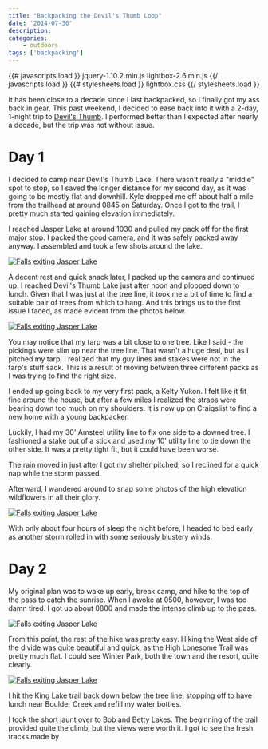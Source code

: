 ```yaml
---
title: "Backpacking the Devil's Thumb Loop"
date: '2014-07-30'
description:
categories:
    - outdoors
tags: ['backpacking']
---
```

{{# javascripts.load }}
jquery-1.10.2.min.js
lightbox-2.6.min.js
{{/ javascripts.load }}
{{# stylesheets.load }}
lightbox.css
{{/ stylesheets.load }}

It has been close to a decade since I last backpacked, so I finally got my ass back in gear. This
past weekend, I decided to ease back into it with a 2-day, 1-night trip to [Devil's Thumb][devil]. I
performed better than I expected after nearly a decade, but the trip was not without issue.

# Day 1

I decided to camp near Devil's Thumb Lake. There wasn't really a "middle" spot to stop, so I saved
the longer distance for my second day, as it was going to be mostly flat and downhill. Kyle dropped
me off about half a mile from the trailhead at around 0845 on Saturday. Once I got to the trail, I
pretty much started gaining elevation immediately.

I reached Jasper Lake at around 1030 and pulled my pack off for the first major stop. I packed the
good camera, and it was safely packed away anyway. I assembled and took a few shots around the lake.

<div class="center">
<a href="{{urls.media}}/devils_thumb_2014/jasper_falls.jpg" data-lightbox="jasper" title="Falls
exiting Jasper Lake">
<img src="{{urls.media}}/devils_thumb_2014/thumbs/jasper_falls.jpg" title="Falls exiting Jasper Lake" />
</a>
</div>

A decent rest and quick snack later, I packed up the camera and continued up. I reached Devil's
Thumb Lake just after noon and plopped down to lunch. Given that I was just at the tree line, it
took me a bit of time to find a suitable pair of trees from which to hang. And this brings us to the
first issue I faced, as made evident from the photos below.

<div class="center">
<a href="{{urls.media}}/devils_thumb_2014/jasper_falls.jpg" data-lightbox="jasper" title="Falls
exiting Jasper Lake">
<img src="{{urls.media}}/devils_thumb_2014/thumbs/jasper_falls.jpg" title="Falls exiting Jasper Lake" />
</a>
</div>

You may notice that my tarp was a bit close to one tree. Like I said - the pickings were slim up
near the tree line. That wasn't a huge deal, but as I pitched my tarp, I realized that my guy lines
and stakes were not in the tarp's stuff sack. This is a result of moving between three different
packs as I was trying to find the right size.

I ended up going back to my very first pack, a Kelty Yukon. I felt like it fit fine around the
house, but after a few miles I realized the straps were bearing down too much on my shoulders. It is
now up on Craigslist to find a new home with a young backpacker.

Luckily, I had my 30' Amsteel utility line to fix one side to a downed tree. I fashioned a stake out
of a stick and used my 10' utility line to tie down the other side. It was a pretty tight fit, but
it could have been worse.

The rain moved in just after I got my shelter pitched, so I reclined for a quick nap while the storm
passed.

Afterward, I wandered around to snap some photos of the high elevation wildflowers in all their
glory.

<div class="center">
<a href="{{urls.media}}/devils_thumb_2014/jasper_falls.jpg" data-lightbox="jasper" title="Falls
exiting Jasper Lake">
<img src="{{urls.media}}/devils_thumb_2014/thumbs/jasper_falls.jpg" title="Falls exiting Jasper Lake" />
</a>
</div>

With only about four hours of sleep the night before, I headed to bed early as another storm rolled
in with some seriously blustery winds.

# Day 2

My original plan was to wake up early, break camp, and hike to the top of the pass to catch the
sunrise. When I awoke at 0500, however, I was too damn tired. I got up about 0800 and made the
intense climb up to the pass.

<div class="center">
<a href="{{urls.media}}/devils_thumb_2014/jasper_falls.jpg" data-lightbox="jasper" title="Falls
exiting Jasper Lake">
<img src="{{urls.media}}/devils_thumb_2014/thumbs/jasper_falls.jpg" title="Falls exiting Jasper Lake" />
</a>
</div>

From this point, the rest of the hike was pretty easy. Hiking the West side of the divide was quite
beautiful and quick, as the High Lonesome Trail was pretty much flat. I could see Winter Park, both
the town and the resort, quite clearly.

<div class="center">
<a href="{{urls.media}}/devils_thumb_2014/jasper_falls.jpg" data-lightbox="jasper" title="Falls
exiting Jasper Lake">
<img src="{{urls.media}}/devils_thumb_2014/thumbs/jasper_falls.jpg" title="Falls exiting Jasper Lake" />
</a>
</div>

I hit the King Lake trail back down below the tree line, stopping off to have lunch near Boulder
Creek and refill my water bottles.

I took the short jaunt over to Bob and Betty Lakes. The beginning of the trail provided quite the
climb, but the views were worth it. I got to see the fresh tracks made by 

 [devil]: http://www.oriconline.org/what_to_do/trails_and_trips/backpacking_trips_boulder.htm
